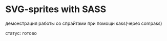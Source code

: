# SVG-sprites with SASS
демонстрация работы со спрайтами при помощи sass(через compass)

статус: готово